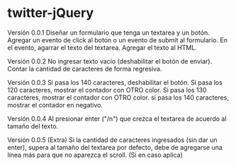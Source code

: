 # twitter-jQuery

Versión 0.0.1
Diseñar un formulario que tenga un textarea y un botón.
Agregar un evento de click al botón o un evento de submit al formulario.
En el evento, agarrar el texto del textarea.
Agregar el texto al HTML.

Versión 0.0.2
No ingresar texto vacío (deshabilitar el botón de enviar).
Contar la cantidad de caracteres de forma regresiva.

Versión 0.0.3
Si pasa los 140 caracteres, deshabilitar el botón.
Si pasa los 120 caracteres, mostrar el contador con OTRO color.
Si pasa los 130 caracteres, mostrar el contador con OTRO color.
si pasa los 140 caracteres, mostrar el contador en negativo.

Versión 0.0.4
Al presionar enter ("/n") que crezca el textarea de acuerdo al tamaño del texto.

Versión 0.0.5 (Extra)
Si la cantidad de caracteres ingresados (sin dar un enter), supera al tamaño del textarea por defecto, debe de agregarse una línea más para que no aparezca el scroll. (Si en caso aplica)
